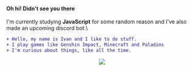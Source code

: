 #### Oh hi! Didn't see you there
I'm currently studying **JavaScript** for some random reason and I've also made an upcoming discord bot.\

```diff
+ Hello, my name is Ivan and I like to do stuff.
+ I play games like Genshin Impact, Minecraft and Paladins
+ I'm curious about things, like all the time.
```

<div align="center">
  <!-- —  Эрик Демидов -->
  <img align="center" src="https://github-readme-stats.vercel.app/api/top-langs/?username=ivnsrrn&hide=shell&title_color=ffffff&text_color=c9cacc&icon_color=2bbc8a&bg_color=1d1f21" />
</div>

